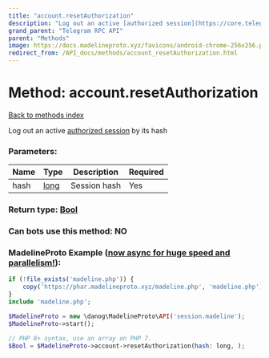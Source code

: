 ```yaml
---
title: "account.resetAuthorization"
description: "Log out an active [authorized session](https://core.telegram.org/api/auth) by its hash"
grand_parent: "Telegram RPC API"
parent: "Methods"
image: https://docs.madelineproto.xyz/favicons/android-chrome-256x256.png
redirect_from: /API_docs/methods/account_resetAuthorization.html
---
```

# Method: account.resetAuthorization
[Back to methods index](index.html)



Log out an active [authorized session](https://core.telegram.org/api/auth) by its hash

### Parameters:

| Name     |    Type       | Description | Required |
|----------|---------------|-------------|----------|
|hash|[long](/API_docs/types/long.html) | Session hash | Yes|


### Return type: [Bool](/API_docs/types/Bool.html)

### Can bots use this method: **NO**


### MadelineProto Example ([now async for huge speed and parallelism!](https://docs.madelineproto.xyz/docs/ASYNC.html)):


```php
if (!file_exists('madeline.php')) {
    copy('https://phar.madelineproto.xyz/madeline.php', 'madeline.php');
}
include 'madeline.php';

$MadelineProto = new \danog\MadelineProto\API('session.madeline');
$MadelineProto->start();

// PHP 8+ syntax, use an array on PHP 7.
$Bool = $MadelineProto->account->resetAuthorization(hash: long, );
```

